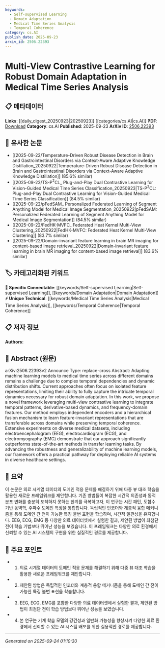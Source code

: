 ```yaml
---
keywords:
  - Self-supervised Learning
  - Domain Adaptation
  - Medical Time Series Analysis
  - Temporal Coherence
category: cs.AI
publish_date: 2025-09-23
arxiv_id: 2506.22393
---
```


<!-- KEYWORD_LINKING_METADATA:
{
  "processed_timestamp": "2025-09-24T01:10:30.064971",
  "vocabulary_version": "1.0",
  "selected_keywords": [
    "Self-supervised Learning",
    "Domain Adaptation",
    "Medical Time Series Analysis",
    "Temporal Coherence"
  ],
  "rejected_keywords": [],
  "similarity_scores": {
    "Self-supervised Learning": 0.8,
    "Domain Adaptation": 0.85,
    "Medical Time Series Analysis": 0.78,
    "Temporal Coherence": 0.77
  },
  "extraction_method": "AI_prompt_based",
  "budget_applied": true,
  "candidates_json": {
    "candidates": [
      {
        "surface": "Multi-View Contrastive Learning",
        "canonical": "Self-supervised Learning",
        "aliases": [
          "Contrastive Learning",
          "Multi-View Learning"
        ],
        "category": "specific_connectable",
        "rationale": "Links to existing research in self-supervised learning, enhancing understanding of its application in domain adaptation.",
        "novelty_score": 0.55,
        "connectivity_score": 0.85,
        "specificity_score": 0.7,
        "link_intent_score": 0.8
      },
      {
        "surface": "Domain Adaptation",
        "canonical": "Domain Adaptation",
        "aliases": [
          "Transfer Learning",
          "Cross-Domain Learning"
        ],
        "category": "specific_connectable",
        "rationale": "Essential for connecting research on adapting models across different domains, particularly in medical contexts.",
        "novelty_score": 0.45,
        "connectivity_score": 0.88,
        "specificity_score": 0.78,
        "link_intent_score": 0.85
      },
      {
        "surface": "Medical Time Series Analysis",
        "canonical": "Medical Time Series Analysis",
        "aliases": [
          "Healthcare Time Series",
          "Clinical Time Series"
        ],
        "category": "unique_technical",
        "rationale": "Focuses on a specialized application area, crucial for linking medical data analysis techniques.",
        "novelty_score": 0.65,
        "connectivity_score": 0.72,
        "specificity_score": 0.82,
        "link_intent_score": 0.78
      },
      {
        "surface": "Temporal Coherence",
        "canonical": "Temporal Coherence",
        "aliases": [
          "Time Consistency",
          "Temporal Stability"
        ],
        "category": "unique_technical",
        "rationale": "Highlights the importance of maintaining temporal relationships in data, relevant for time series analysis.",
        "novelty_score": 0.6,
        "connectivity_score": 0.7,
        "specificity_score": 0.75,
        "link_intent_score": 0.77
      }
    ],
    "ban_list_suggestions": [
      "method",
      "experiment",
      "performance"
    ]
  },
  "decisions": [
    {
      "candidate_surface": "Multi-View Contrastive Learning",
      "resolved_canonical": "Self-supervised Learning",
      "decision": "linked",
      "scores": {
        "novelty": 0.55,
        "connectivity": 0.85,
        "specificity": 0.7,
        "link_intent": 0.8
      }
    },
    {
      "candidate_surface": "Domain Adaptation",
      "resolved_canonical": "Domain Adaptation",
      "decision": "linked",
      "scores": {
        "novelty": 0.45,
        "connectivity": 0.88,
        "specificity": 0.78,
        "link_intent": 0.85
      }
    },
    {
      "candidate_surface": "Medical Time Series Analysis",
      "resolved_canonical": "Medical Time Series Analysis",
      "decision": "linked",
      "scores": {
        "novelty": 0.65,
        "connectivity": 0.72,
        "specificity": 0.82,
        "link_intent": 0.78
      }
    },
    {
      "candidate_surface": "Temporal Coherence",
      "resolved_canonical": "Temporal Coherence",
      "decision": "linked",
      "scores": {
        "novelty": 0.6,
        "connectivity": 0.7,
        "specificity": 0.75,
        "link_intent": 0.77
      }
    }
  ]
}
-->

# Multi-View Contrastive Learning for Robust Domain Adaptation in Medical Time Series Analysis

## 📋 메타데이터

**Links**: [[daily_digest_20250923|20250923]] [[categories/cs.AI|cs.AI]]
**PDF**: [Download](https://arxiv.org/pdf/2506.22393.pdf)
**Category**: cs.AI
**Published**: 2025-09-23
**ArXiv ID**: [2506.22393](https://arxiv.org/abs/2506.22393)

## 🔗 유사한 논문
- [[2025-09-22/Temperature-Driven Robust Disease Detection in Brain and Gastrointestinal Disorders via Context-Aware Adaptive Knowledge Distillation_20250922|Temperature-Driven Robust Disease Detection in Brain and Gastrointestinal Disorders via Context-Aware Adaptive Knowledge Distillation]] (85.6% similar)
- [[2025-09-23/TS-P$^2$CL_ Plug-and-Play Dual Contrastive Learning for Vision-Guided Medical Time Series Classification_20250923|TS-P$^2$CL: Plug-and-Play Dual Contrastive Learning for Vision-Guided Medical Time Series Classification]] (84.5% similar)
- [[2025-09-22/pFedSAM_ Personalized Federated Learning of Segment Anything Model for Medical Image Segmentation_20250922|pFedSAM: Personalized Federated Learning of Segment Anything Model for Medical Image Segmentation]] (84.5% similar)
- [[2025-09-22/FedHK-MVFC_ Federated Heat Kernel Multi-View Clustering_20250922|FedHK-MVFC: Federated Heat Kernel Multi-View Clustering]] (83.7% similar)
- [[2025-09-22/Domain-invariant feature learning in brain MR imaging for content-based image retrieval_20250922|Domain-invariant feature learning in brain MR imaging for content-based image retrieval]] (83.6% similar)

## 🏷️ 카테고리화된 키워드
**🔗 Specific Connectable**: [[keywords/Self-supervised Learning|Self-supervised Learning]], [[keywords/Domain Adaptation|Domain Adaptation]]
**⚡ Unique Technical**: [[keywords/Medical Time Series Analysis|Medical Time Series Analysis]], [[keywords/Temporal Coherence|Temporal Coherence]]

## 📋 저자 정보

**Authors:** 

## 📄 Abstract (원문)

arXiv:2506.22393v2 Announce Type: replace-cross 
Abstract: Adapting machine learning models to medical time series across different domains remains a challenge due to complex temporal dependencies and dynamic distribution shifts. Current approaches often focus on isolated feature representations, limiting their ability to fully capture the intricate temporal dynamics necessary for robust domain adaptation. In this work, we propose a novel framework leveraging multi-view contrastive learning to integrate temporal patterns, derivative-based dynamics, and frequency-domain features. Our method employs independent encoders and a hierarchical fusion mechanism to learn feature-invariant representations that are transferable across domains while preserving temporal coherence. Extensive experiments on diverse medical datasets, including electroencephalogram (EEG), electrocardiogram (ECG), and electromyography (EMG) demonstrate that our approach significantly outperforms state-of-the-art methods in transfer learning tasks. By advancing the robustness and generalizability of machine learning models, our framework offers a practical pathway for deploying reliable AI systems in diverse healthcare settings.

## 📝 요약

이 논문은 의료 시계열 데이터의 도메인 적응 문제를 해결하기 위해 다중 뷰 대조 학습을 활용한 새로운 프레임워크를 제안합니다. 기존 방법들이 복잡한 시간적 의존성과 동적 분포 변화를 충분히 포착하지 못하는 한계를 극복하고자, 이 연구는 시간 패턴, 도함수 기반 동역학, 주파수 도메인 특징을 통합합니다. 독립적인 인코더와 계층적 융합 메커니즘을 통해 도메인 간 전이 가능한 특징 불변 표현을 학습하며, 시간적 일관성을 유지합니다. EEG, ECG, EMG 등 다양한 의료 데이터셋에서 실험한 결과, 제안된 방법이 최첨단 전이 학습 기법보다 뛰어난 성능을 보였습니다. 이 프레임워크는 다양한 의료 환경에서 신뢰할 수 있는 AI 시스템의 구현을 위한 실질적인 경로를 제공합니다.

## 🎯 주요 포인트

- 1. 의료 시계열 데이터의 도메인 적응 문제를 해결하기 위해 다중 뷰 대조 학습을 활용한 새로운 프레임워크를 제안합니다.
- 2. 제안된 방법은 독립적인 인코더와 계층적 융합 메커니즘을 통해 도메인 간 전이 가능한 특징 불변 표현을 학습합니다.
- 3. EEG, ECG, EMG를 포함한 다양한 의료 데이터셋에서 실험한 결과, 제안된 방법이 최첨단 전이 학습 방법보다 뛰어난 성능을 보였습니다.
- 4. 본 연구는 기계 학습 모델의 강건성과 일반화 가능성을 향상시켜 다양한 의료 환경에서 신뢰할 수 있는 AI 시스템 배포를 위한 실용적인 경로를 제공합니다.


---

*Generated on 2025-09-24 01:10:30*